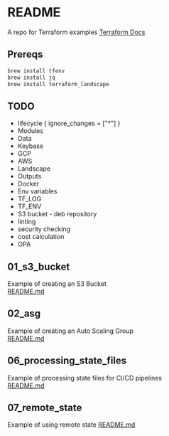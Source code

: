 # README 
A repo for Terraform examples 
[Terraform Docs](https://www.terraform.io/)

## Prereqs 

```sh
brew install tfenv
brew install jq
brew install terraform_landscape 
```

## TODO
*  lifecycle {
    ignore_changes = ["*"]
  }
* Modules
* Data
* Keybase
* GCP 
* AWS
* Landscape
* Outputs
* Docker
* Env variables
* TF_LOG 
* TF_ENV
* S3 bucket - deb repository
* linting
* security checking
* cost calculation
* OPA


## 01_s3_bucket
Example of creating an S3 Bucket  
[README.md](01_s3_bucket/README.md)  

## 02_asg
Example of creating an Auto Scaling Group  
[README.md](02_asg/README.md)  

## 06_processing_state_files 
Example of processing state files for CI/CD pipelines  
[README.md](06_processing_state_files/README.md)  

## 07_remote_state
Example of using remote state
[README.md](07_remote_state/README.md)